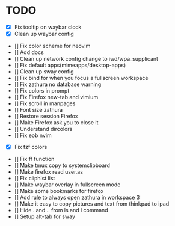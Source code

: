 # TODO

- [x] Fix tooltip on waybar clock
- [x] Clean up waybar config
- [] Fix color scheme for neovim
- [] Add docs
- [] Clean up network config change to iwd/wpa_supplicant
- [] Fix default apps(mimeapps/desktop-apps)
- [] Clean up sway config
- [] Fix bind for when you focus a fullscreen workspace
- [] Fix zathura no database warning
- [] Fix colors in prompt
- [] Fix Firefox new-tab and vimium
- [] Fix scroll in manpages
- [] Font size zathura
- [] Restore session Firefox
- [] Make Firefox ask you to close it
- [] Understand dircolors
- [] Fix eob nvim
- [x] Fix fzf colors
- [] Fix ff function
- [] Make tmux copy to systemclipboard
- [] Make firefox read user.as
- [] Fix cliphist list
- [] Make waybar overlay in fullscreen mode
- [] Make some bookmarks for firefox
- [] Add rule to always open zathura in workspace 3
- [] Make it easy to copy pictures and text from thinkpad to ipad
- [] Hide . and .. from ls and l command
- [] Setup alt-tab for sway

